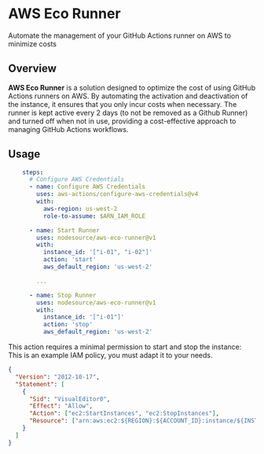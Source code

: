 # AWS Eco Runner

Automate the management of your GitHub Actions runner on AWS to minimize costs

## Overview

**AWS Eco Runner** is a solution designed to optimize the cost of using GitHub Actions runners on AWS. By automating the activation and deactivation of the instance, it ensures that you only incur costs when necessary.
The runner is kept active every 2 days (to not be removed as a Github Runner) and turned off when not in use, providing a cost-effective approach to managing GitHub Actions workflows.

## Usage

```yaml
    steps:
      # Configure AWS Credentials
      - name: Configure AWS Credentials
        uses: aws-actions/configure-aws-credentials@v4
        with:
          aws-region: us-west-2
          role-to-assume: $ARN_IAM_ROLE

      - name: Start Runner
        uses: nodesource/aws-eco-runner@v1
        with:
          instance_id: '["i-01", "i-02"]'
          action: 'start'
          aws_default_region: 'us-west-2'

        ...

      - name: Stop Runner
        uses: nodesource/aws-eco-runner@v1
        with:
          instance_id: '["i-01"]'
          action: 'stop'
          aws_default_region: 'us-west-2'
```

This action requires a minimal permission to start and stop the instance:
This is an example IAM policy, you must adapt it to your needs.

```json
{
  "Version": "2012-10-17",
  "Statement": [
    {
      "Sid": "VisualEditor0",
      "Effect": "Allow",
      "Action": ["ec2:StartInstances", "ec2:StopInstances"],
      "Resource": ["arn:aws:ec2:${REGION}:${ACCOUNT_ID}:instance/${INSTANCE_ID}"]
    }
  ]
}
```
